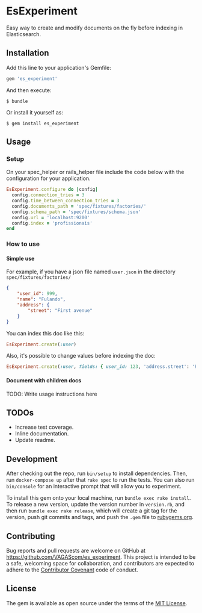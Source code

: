 # EsExperiment

Easy way to create and modify documents on the fly before indexing in Elasticsearch.

## Installation

Add this line to your application's Gemfile:

```ruby
gem 'es_experiment'
```

And then execute:

    $ bundle

Or install it yourself as:

    $ gem install es_experiment

## Usage


### Setup
On your spec_helper or rails_helper file include the code below with the configuration for your application.

```ruby
EsExperiment.configure do |config|
  config.connection_tries = 3
  config.time_between_connection_tries = 3
  config.documents_path = 'spec/fixtures/factories/'
  config.schema_path = 'spec/fixtures/schema.json'
  config.url = 'localhost:9200'
  config.index = 'profissionais'
end
```
### How to use

#### Simple use
For example, if you have a json file named `user.json` in the directory `spec/fixtures/factories/`
```json
{
    "user_id": 999,
    "name": "Fulando",
    "address": {
        "street": "First avenue"
    }
}
```
You can index this doc like this:
```Ruby
EsExperiment.create(:user)
```
Also, it's possible to change values before indexing the doc:
```Ruby
EsExperiment.create(:user, fields: { user_id: 123, 'address.street': 'Portland St.'})
```

#### Document with children docs
TODO: Write usage instructions here

## TODOs

- Increase test coverage.
- Inline documentation.
- Update readme.

## Development

After checking out the repo, run `bin/setup` to install dependencies. Then, run `docker-compose up` after that `rake spec` to run the tests. You can also run `bin/console` for an interactive prompt that will allow you to experiment.

To install this gem onto your local machine, run `bundle exec rake install`. To release a new version, update the version number in `version.rb`, and then run `bundle exec rake release`, which will create a git tag for the version, push git commits and tags, and push the `.gem` file to [rubygems.org](https://rubygems.org).

## Contributing

Bug reports and pull requests are welcome on GitHub at https://github.com/VAGAScom/es_experiment. This project is intended to be a safe, welcoming space for collaboration, and contributors are expected to adhere to the [Contributor Covenant](http://contributor-covenant.org) code of conduct.

## License

The gem is available as open source under the terms of the [MIT License](https://opensource.org/licenses/MIT).